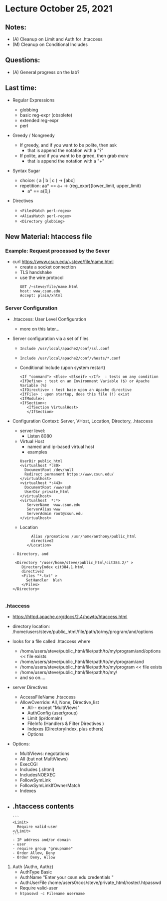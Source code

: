 # Lecture October 25, 2021

## Notes:
   - (A) Cleanup on Limit and Auth for .htaccess
   - (M) Cleanup on Conditional Includes

## Questions:
   - (A) General progress on the lab?

## Last time:
   - Regular Expressions
     - globbing 
     - basic reg-expr (obsolete)
     - extended reg-expr
     - perl 
   - Greedy / Nongreedy
      - If greedy, and if you want to be polite, then ask
        - that is append the notation with a "?"
      - If polite, and if you want to be greed, then grab _more_
        - that is append the notation with a "+"
   - Syntax Sugar 
     - choice:  ( a | b | c ) -> [abc]
     - repetition: aa* == a+ ->  (reg_expr){lower_limit, upper_limit}
       - a* == a{0,}

   - Directives
     - ``<FilesMatch perl-regex>``
     - ``<AliasMatch perl-regex>``
     - ``<Directory globbing>``

## New Material: htaccess file

### Example: Request processed by the Sever
   - curl https://www.csun.edu/~steve/file/name.html
     - create a socket connection
     - TLS handshake
     - use the wire protocol
       ```
       GET /~steve/file/name.html
       host: www.csun.edu
       Accept: plain/xhtml 
       
       ```

### Server Configuration      
   - .htaccess:  User Level Configuration 
     - more on this later...

   - Server configuration via a set of files
     - ``Include /usr/local/apache2/conf/ssl.conf``
     - ``Include /usr/local/apache2/conf/vhosts/*.conf``

     - Conditional Include (upon system restart)
        ```
        <If "command"> <Else> <Elseif> </If>  : tests on any condition
        <IfDefine> : test on an Environment Variable ($) or Apache Variable (%)
        <IfDirective> : test base upon an Apache directive
        <IfFile> : upon startup, does this file (!) exist
        <IfModule>:
        <IfSection>: 
           <IfSection VirtualHost>
           </IfSection>       
        ```
  
   - Configuration Context: Server, VHost, Location, Directory, .htaccess
     - server level:
       - Listen 8080
     - Virtual Host
       - named and ip-based virtual host
       - examples
       ```
       UserDir public_html 
       <virtualhost *:80>
         DocumentRoot /dev/null
         Redirect permanent https://www.csun.edu/
       </virtualhost>
       <virtualhost *:443>
         DocumentRoot /www/ssh
         UserDir private_html 
       </virtualhost>
       <virtualhost  *:*>
          ServerName  www.csun.edu 
          ServerAlias www
          ServerAdmin root@csun.edu 
       </virtualhost>
       ```
     - Location
       ```<Location "/promotions" >
            Alias /promotions /usr/home/anthony/public_html
            directive2
          </Location>
      ```
     - Directory, and
       ```
          <Directory "/user/home/steve/public_html/cit384.2/" >
             DirectoryIndex cit384.1.html
             directive2
             <Files "*.txt" >
               SetHandler  blah
             </Files>
         </Directory>
      ```

### .htaccess
   * https://httpd.apache.org/docs/2.4/howto/htaccess.html
   - directory location:  /home/users/steve/public_html/file/path/to/my/program/and/options
   - looks for a file called .htaccess where
     - /home/users/steve/public_html/file/path/to/my/program/and/options  << file exists
     - /home/users/steve/public_html/file/path/to/my/program/and
     - /home/users/steve/public_html/file/path/to/my/program << file exists
     - /home/users/steve/public_html/file/path/to/my/
     - and so on.... 
   - server Directives
     - AccessFileName .htaccess
     - AllowOverride: All, None, Directive_list 
       - All-- except "MultiViews"
       - AuthConfig (user/group)
       - Limit (ip/domain)
       - FileInfo  (Handlers & Filter Directives )
       - Indexes  (DirectoryIndex, plus others)
       - Options

   - Options:
      - MultiViews: negotations
      - All (but not MultiViews)
      - ExecCGI 
      - Includes (.shtml)
      - IncludesNOEXEC
      - FollowSymLink
      - FollowSymLinkIfOwnerMatch
      - Indexes


  - .htaccess contents
      - 
        ```
        <Limit>
          Require valid-user
        </Limit>
        ```
        - IP address and/or domain
        - user
        - require group "groupname"
        - Order Allow, Deny
        - Order Deny, Allow

   1. Auth  (Authn, Authz)
      - AuthType Basic
      - AuthName "Enter your csun.edu credentials "
      - AuthUserFile /home/users0/ccs/steve/private_html/roster/.htpasswd
      - Require valid-user
      - ``htpasswd -c Filename username``

